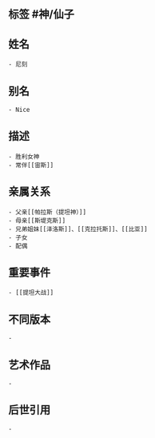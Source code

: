 ## 标签  #神/仙子
## 姓名
	- 尼刻
## 别名
	- Nice
## 描述
	- 胜利女神
	- 常伴[[宙斯]]
## 亲属关系
	- 父亲[[帕拉斯（提坦神）]]
	- 母亲[[斯堤克斯]]
	- 兄弟姐妹[[泽洛斯]]、[[克拉托斯]]、[[比亚]]
	- 子女
	- 配偶
## 重要事件
	- [[提坦大战]]
## 不同版本
	-
## 艺术作品
	-
## 后世引用
	-
